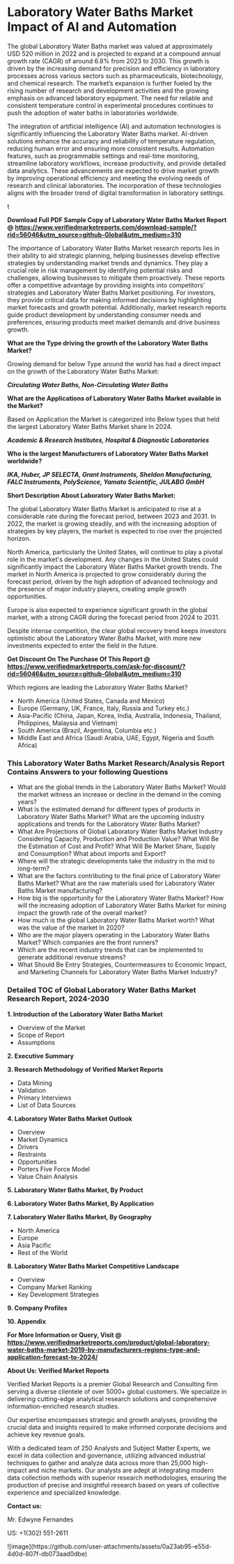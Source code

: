 <h1>Laboratory Water Baths Market Impact of AI and Automation</h1><p>The global Laboratory Water Baths market was valued at approximately USD 520 million in 2022 and is projected to expand at a compound annual growth rate (CAGR) of around 6.8% from 2023 to 2030. This growth is driven by the increasing demand for precision and efficiency in laboratory processes across various sectors such as pharmaceuticals, biotechnology, and chemical research. The market’s expansion is further fueled by the rising number of research and development activities and the growing emphasis on advanced laboratory equipment. The need for reliable and consistent temperature control in experimental procedures continues to push the adoption of water baths in laboratories worldwide.</p><p>The integration of artificial intelligence (AI) and automation technologies is significantly influencing the Laboratory Water Baths market. AI-driven solutions enhance the accuracy and reliability of temperature regulation, reducing human error and ensuring more consistent results. Automation features, such as programmable settings and real-time monitoring, streamline laboratory workflows, increase productivity, and provide detailed data analytics. These advancements are expected to drive market growth by improving operational efficiency and meeting the evolving needs of research and clinical laboratories. The incorporation of these technologies aligns with the broader trend of digital transformation in laboratory settings.</p>t</p><p id="" class=""><strong>Download Full PDF Sample Copy of Laboratory Water Baths Market Report @ <a href="https://www.verifiedmarketreports.com/download-sample/?rid=56046&utm_source=github-Global&utm_medium=310" target="_blank">https://www.verifiedmarketreports.com/download-sample/?rid=56046&utm_source=github-Global&utm_medium=310</a></strong></p><p>The importance of&nbsp;Laboratory Water Baths Market research reports lies in their ability to aid strategic planning, helping businesses develop effective strategies by understanding market trends and dynamics. They play a crucial role in risk management by identifying potential risks and challenges, allowing businesses to mitigate them proactively. These reports offer a competitive advantage by providing insights into competitors' strategies and Laboratory Water Baths Market positioning. For investors, they provide critical data for making informed decisions by highlighting market forecasts and growth potential. Additionally, market research reports guide product development by understanding consumer needs and preferences, ensuring products meet market demands and drive business growth.</p><p><strong>What are the&nbsp;Type driving the growth of the Laboratory Water Baths Market?</strong></p><p id="" class="">Growing demand for below Type around the world has had a direct impact on the growth of the Laboratory Water Baths Market:</p><em><strong>Circulating Water Baths, Non-Circulating Water Baths</strong></em></p><strong>What are the&nbsp;Applications&nbsp;of Laboratory Water Baths Market available in the Market?</strong></p><p id="" class="">Based on Application the Market is categorized into Below types that held the largest Laboratory Water Baths Market share In 2024.</p><em><strong>Academic & Research Institutes, Hospital & Diagnostic Laboratories</strong></em></p><strong>Who is the largest Manufacturers of Laboratory Water Baths Market worldwide?</strong></p><p><em><strong>IKA, Huber, JP SELECTA, Grant Instruments, Sheldon Manufacturing, FALC Instruments, PolyScience, Yamato Scientific, JULABO GmbH</strong></em></p><p id="" class=""><strong>Short Description About Laboratory Water Baths Market:</strong></p><p>The global Laboratory Water Baths Market is anticipated to rise at a considerable rate during the forecast period, between 2023 and 2031. In 2022, the market is growing steadily, and with the increasing adoption of strategies by key players, the market is expected to rise over the projected horizon.</p><p>North America, particularly the United States, will continue to play a pivotal role in the market's development. Any changes in the United States could significantly impact the Laboratory Water Baths Market growth trends. The market in North America is projected to grow considerably during the forecast period, driven by the high adoption of advanced technology and the presence of major industry players, creating ample growth opportunities.</p><p>Europe is also expected to experience significant growth in the global market, with a strong CAGR during the forecast period from 2024 to 2031.</p><p>Despite intense competition, the clear global recovery trend keeps investors optimistic about the Laboratory Water Baths Market, with more new investments expected to enter the field in the future.</p><p id="" class=""><strong>Get Discount On The Purchase Of This Report @ <a href="https://www.verifiedmarketreports.com/ask-for-discount/?rid=56046&utm_source=github-Global&utm_medium=310" target="_blank">https://www.verifiedmarketreports.com/ask-for-discount/?rid=56046&utm_source=github-Global&utm_medium=310</a></strong></p>Which regions are leading the Laboratory Water Baths Market?</p><ul><li>North America (United States, Canada and Mexico)</li><li>Europe (Germany, UK, France, Italy, Russia and Turkey etc.)</li><li>Asia-Pacific (China, Japan, Korea, India, Australia, Indonesia, Thailand, Philippines, Malaysia and Vietnam)</li><li>South America (Brazil, Argentina, Columbia etc.)</li><li>Middle East and Africa (Saudi Arabia, UAE, Egypt, Nigeria and South Africa)</li></ul><h3 id="" class="">This Laboratory Water Baths Market Research/Analysis Report Contains Answers to your following Questions</h3><ul><li>What are the global trends in the Laboratory Water Baths Market? Would the market witness an increase or decline in the demand in the coming years?</li><li>What is the estimated demand for different types of products in Laboratory Water Baths Market? What are the upcoming industry applications and trends for the Laboratory Water Baths Market?</li><li>What Are Projections of Global Laboratory Water Baths Market Industry Considering Capacity, Production and Production Value? What Will Be the Estimation of Cost and Profit? What Will Be Market Share, Supply and Consumption? What about imports and Export?</li><li>Where will the strategic developments take the industry in the mid to long-term?</li><li>What are the factors contributing to the final price of Laboratory Water Baths Market? What are the raw materials used for Laboratory Water Baths Market manufacturing?</li><li>How big is the opportunity for the Laboratory Water Baths Market? How will the increasing adoption of Laboratory Water Baths Market for mining impact the growth rate of the overall market?</li><li>How much is the global Laboratory Water Baths Market worth? What was the value of the market In 2020?</li><li>Who are the major players operating in the Laboratory Water Baths Market? Which companies are the front runners?</li><li>Which are the recent industry trends that can be implemented to generate additional revenue streams?</li><li>What Should Be Entry Strategies, Countermeasures to Economic Impact, and Marketing Channels for Laboratory Water Baths Market Industry?</li></ul><h3 id="" class="">Detailed TOC of Global Laboratory Water Baths Market Research Report, 2024-2030</h3><p id="" class=""><strong>1. Introduction of the Laboratory Water Baths Market</strong></p><ul><li>Overview of the Market</li><li>Scope of Report</li><li>Assumptions</li></ul><p id="" class=""><strong>2. Executive Summary</strong></p><p id="" class=""><strong>3. Research Methodology of Verified Market Reports</strong></p><ul><li>Data Mining</li><li>Validation</li><li>Primary Interviews</li><li>List of Data Sources</li></ul><p id="" class=""><strong>4. Laboratory Water Baths Market Outlook</strong></p><ul><li>Overview</li><li>Market Dynamics</li><li>Drivers</li><li>Restraints</li><li>Opportunities</li><li>Porters Five Force Model</li><li>Value Chain Analysis</li></ul><p id="" class=""><strong>5. Laboratory Water Baths Market, By Product</strong></p><p id="" class=""><strong>6. Laboratory Water Baths Market, By Application</strong></p><p id="" class=""><strong>7. Laboratory Water Baths Market, By Geography</strong></p><ul><li>North America</li><li>Europe</li><li>Asia Pacific</li><li>Rest of the World</li></ul><p id="" class=""><strong>8. Laboratory Water Baths Market Competitive Landscape</strong></p><ul><li>Overview</li><li>Company Market Ranking</li><li>Key Development Strategies</li></ul><p id="" class=""><strong>9. Company Profiles</strong></p><p id="" class=""><strong>10. Appendix</strong></p><p id="" class=""><strong>For More Information or Query, Visit @ <a href="https://www.verifiedmarketreports.com/product/global-laboratory-water-baths-market-2019-by-manufacturers-regions-type-and-application-forecast-to-2024/" target="_blank">https://www.verifiedmarketreports.com/product/global-laboratory-water-baths-market-2019-by-manufacturers-regions-type-and-application-forecast-to-2024/</a></strong></p><p id="" class=""><strong>About Us: Verified Market Reports</strong></p><p id="" class="">Verified Market Reports is a premier Global Research and Consulting firm serving a diverse clientele of over 5000+ global customers. We specialize in delivering cutting-edge analytical research solutions and comprehensive information-enriched research studies.</p><p id="" class="">Our expertise encompasses strategic and growth analyses, providing the crucial data and insights required to make informed corporate decisions and achieve key revenue goals.</p><p id="" class="">With a dedicated team of 250 Analysts and Subject Matter Experts, we excel in data collection and governance, utilizing advanced industrial techniques to gather and analyze data across more than 25,000 high-impact and niche markets. Our analysts are adept at integrating modern data collection methods with superior research methodologies, ensuring the production of precise and insightful research based on years of collective experience and specialized knowledge.</p><p id="" class=""><strong>Contact us:</strong></p><p id="" class="">Mr. Edwyne Fernandes</p><p id="" class="">US: +1(302) 551-2611</p>
![image](https://github.com/user-attachments/assets/0a23ab95-e55d-4d0d-807f-db073aad0dbe)
